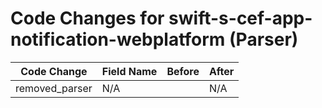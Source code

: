 # Code Changes for swift-s-cef-app-notification-webplatform (Parser)

| Code Change | Field Name | Before | After |
|-------------|------------|--------|-------|
| removed_parser | N/A |  | N/A |
